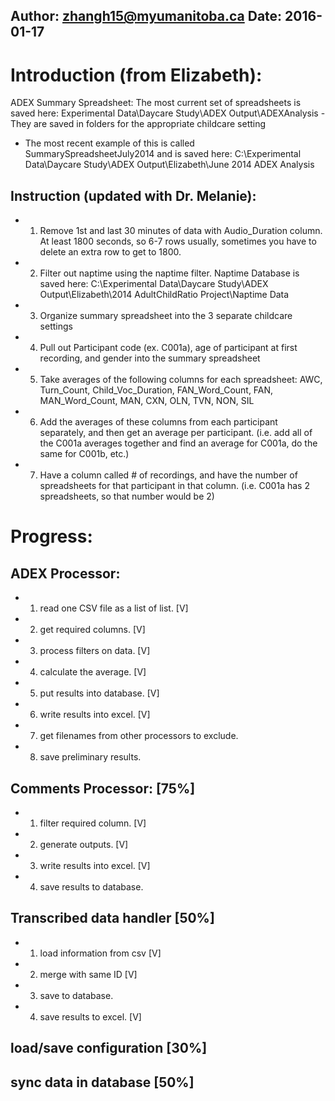 Author: zhangh15@myumanitoba.ca
Date: 2016-01-17
-------

# Introduction (from Elizabeth):
ADEX Summary Spreadsheet:
The most current set of spreadsheets is saved here:
Experimental Data\Daycare Study\ADEX Output\ADEXAnalysis
-They are saved in folders for the appropriate childcare setting
* The most recent example of this is called SummarySpreadsheetJuly2014 and is saved here:
C:\Experimental Data\Daycare Study\ADEX Output\Elizabeth\June 2014 ADEX Analysis

## Instruction (updated with Dr. Melanie):
- 1. Remove 1st and last 30 minutes of data with Audio_Duration column. At least 1800 seconds, so 6-7 rows usually, sometimes you have to delete an extra row to get to 1800.
- 2. Filter out naptime using the naptime filter.
  Naptime Database is saved here:
  C:\Experimental Data\Daycare Study\ADEX Output\Elizabeth\2014 AdultChildRatio Project\Naptime Data
- 3. Organize summary spreadsheet into the 3 separate childcare settings
- 4. Pull out Participant code (ex. C001a), age of participant at first recording, and gender into the summary spreadsheet
- 5. Take averages of the following columns for each spreadsheet:
  AWC, Turn_Count, Child_Voc_Duration, FAN_Word_Count, FAN, MAN_Word_Count, MAN, CXN, OLN, TVN, NON, SIL
- 6. Add the averages of these columns from each participant separately, and then get an average per participant. (i.e. add all of the C001a averages together and find an average for C001a, do the same for C001b, etc.)
- 7. Have a column called # of recordings, and have the number of spreadsheets for that participant in that column. (i.e. C001a has 2 spreadsheets, so that number would be 2)

# Progress:
## ADEX Processor: 
- 1. read one CSV file as a list of list. [V] 
- 2. get required columns. [V]
- 3. process filters on data. [V]
- 4. calculate the average. [V]
- 5. put results into database. [V]
- 6. write results into excel. [V]
- 7. get filenames from other processors to exclude.
- 8. save preliminary results.

## Comments Processor: [75%]
- 1. filter required column. [V]
- 2. generate outputs. [V]
- 3. write results into excel. [V]
- 4. save results to database.

## Transcribed data handler [50%]
- 1. load information from csv [V]
- 2. merge with same ID [V]
- 3. save to database.
- 4. save results to excel. [V]

## load/save configuration [30%]
## sync data in database [50%]
